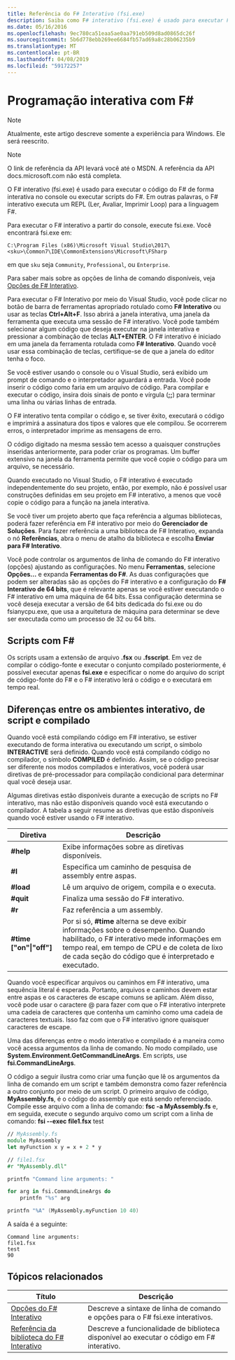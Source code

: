```yaml
---
title: Referência do F# Interativo (fsi.exe)
description: Saiba como F# interativo (fsi.exe) é usado para executar F# de código interativamente no console ou para executar F# scripts.
ms.date: 05/16/2016
ms.openlocfilehash: 9ec780ca51eaa5ae0aa791eb509d8ad0865dc26f
ms.sourcegitcommit: 5b6d778ebb269ee6684fb57ad69a8c28b06235b9
ms.translationtype: MT
ms.contentlocale: pt-BR
ms.lasthandoff: 04/08/2019
ms.locfileid: "59172257"
---
```

# <a name="interactive-programming-with-f"></a>Programação interativa com F\#

> [!NOTE]
> Atualmente, este artigo descreve somente a experiência para Windows.  Ele será reescrito.

> [!NOTE]
> O link de referência da API levará você até o MSDN.  A referência da API docs.microsoft.com não está completa.

O F# interativo (fsi.exe) é usado para executar o código do F# de forma interativa no console ou executar scripts do F#. Em outras palavras, o F# interativo executa um REPL (Ler, Avaliar, Imprimir Loop) para a linguagem F#.

Para executar o F# interativo a partir do console, execute fsi.exe.  Você encontrará fsi.exe em:

```console
C:\Program Files (x86)\Microsoft Visual Studio\2017\<sku>\Common7\IDE\CommonExtensions\Microsoft\FSharp
```

em que `sku` seja `Community`, `Professional`, ou `Enterprise`.

Para saber mais sobre as opções de linha de comando disponíveis, veja [Opções de F# Interativo](../../language-reference/fsharp-interactive-options.md).

Para executar o F# Interativo por meio do Visual Studio, você pode clicar no botão de barra de ferramentas apropriado rotulado como **F# Interativo** ou usar as teclas **Ctrl+Alt+F**. Isso abrirá a janela interativa, uma janela da ferramenta que executa uma sessão de F# interativo. Você pode também selecionar algum código que deseja executar na janela interativa e pressionar a combinação de teclas **ALT+ENTER**. O F# interativo é iniciado em uma janela da ferramenta rotulada como **F# Interativo**. Quando você usar essa combinação de teclas, certifique-se de que a janela do editor tenha o foco.

Se você estiver usando o console ou o Visual Studio, será exibido um prompt de comando e o interpretador aguardará a entrada. Você pode inserir o código como faria em um arquivo de código. Para compilar e executar o código, insira dois sinais de ponto e vírgula (**;;**) para terminar uma linha ou várias linhas de entrada.

O F# interativo tenta compilar o código e, se tiver êxito, executará o código e imprimirá a assinatura dos tipos e valores que ele compilou. Se ocorrerem erros, o interpretador imprime as mensagens de erro.

O código digitado na mesma sessão tem acesso a quaisquer construções inseridas anteriormente, para poder criar os programas. Um buffer extensivo na janela da ferramenta permite que você copie o código para um arquivo, se necessário.

Quando executado no Visual Studio, o F# interativo é executado independentemente do seu projeto, então, por exemplo, não é possível usar construções definidas em seu projeto em F# interativo, a menos que você copie o código para a função na janela interativa.

Se você tiver um projeto aberto que faça referência a algumas bibliotecas, poderá fazer referência em F# interativo por meio do **Gerenciador de Soluções**. Para fazer referência a uma biblioteca de F# Interativo, expanda o nó **Referências**, abra o menu de atalho da biblioteca e escolha **Enviar para F# Interativo**.

Você pode controlar os argumentos de linha de comando do F# interativo (opções) ajustando as configurações. No menu **Ferramentas**, selecione **Opções...** e expanda **Ferramentas do F#**. As duas configurações que podem ser alteradas são as opções do F# interativo e a configuração do **F# Interativo de 64 bits**, que é relevante apenas se você estiver executando o F# interativo em uma máquina de 64 bits. Essa configuração determina se você deseja executar a versão de 64 bits dedicada do fsi.exe ou do fsianycpu.exe, que usa a arquitetura de máquina para determinar se deve ser executada como um processo de 32 ou 64 bits.

## <a name="scripting-with-f"></a>Scripts com F\#
Os scripts usam a extensão de arquivo **.fsx** ou **.fsscript**. Em vez de compilar o código-fonte e executar o conjunto compilado posteriormente, é possível executar apenas **fsi.exe** e especificar o nome do arquivo do script de código-fonte do F# e o F# interativo lerá o código e o executará em tempo real.

## <a name="differences-between-the-interactive-scripting-and-compiled-environments"></a>Diferenças entre os ambientes interativo, de script e compilado
Quando você está compilando código em F# interativo, se estiver executando de forma interativa ou executando um script, o símbolo **INTERACTIVE** será definido. Quando você está compilando código no compilador, o símbolo **COMPILED** é definido. Assim, se o código precisar ser diferente nos modos compilados e interativos, você poderá usar diretivas de pré-processador para compilação condicional para determinar qual você deseja usar.

Algumas diretivas estão disponíveis durante a execução de scripts no F# interativo, mas não estão disponíveis quando você está executando o compilador. A tabela a seguir resume as diretivas que estão disponíveis quando você estiver usando o F# interativo.

|Diretiva|Descrição|
|---------|-----------|
|**#help**|Exibe informações sobre as diretivas disponíveis.|
|**#I**|Especifica um caminho de pesquisa de assembly entre aspas.|
|**#load**|Lê um arquivo de origem, compila e o executa.|
|**#quit**|Finaliza uma sessão do F# interativo.|
|**#r**|Faz referência a um assembly.|
|**#time ["on"&#124;"off"]**|Por si só, **#time** alterna se deve exibir informações sobre o desempenho. Quando habilitado, o F# interativo mede informações em tempo real, em tempo de CPU e de coleta de lixo de cada seção do código que é interpretado e executado.|

Quando você especificar arquivos ou caminhos em F# interativo, uma sequência literal é esperada. Portanto, arquivos e caminhos devem estar entre aspas e os caracteres de escape comuns se aplicam. Além disso, você pode usar o caractere @ para fazer com que o F# interativo interprete uma cadeia de caracteres que contenha um caminho como uma cadeia de caracteres textuais. Isso faz com que o F# interativo ignore quaisquer caracteres de escape.

Uma das diferenças entre o modo interativo e compilado é a maneira como você acessa argumentos da linha de comando. No modo compilado, use **System.Environment.GetCommandLineArgs**. Em scripts, use **fsi.CommandLineArgs**.

O código a seguir ilustra como criar uma função que lê os argumentos da linha de comando em um script e também demonstra como fazer referência a outro conjunto por meio de um script. O primeiro arquivo de código, **MyAssembly.fs**, é o código do assembly que está sendo referenciado. Compile esse arquivo com a linha de comando: **fsc -a MyAssembly.fs** e, em seguida, execute o segundo arquivo como um script com a linha de comando: **fsi --exec file1.fsx** test

```fsharp
// MyAssembly.fs
module MyAssembly
let myFunction x y = x + 2 * y
```

```fsharp
// file1.fsx
#r "MyAssembly.dll"

printfn "Command line arguments: "

for arg in fsi.CommandLineArgs do
    printfn "%s" arg

printfn "%A" (MyAssembly.myFunction 10 40)
```

A saída é a seguinte:

```
Command line arguments: 
file1.fsx
test
90
```

## <a name="related-topics"></a>Tópicos relacionados

|Título|Descrição|
|-----|-----------|
|[Opções do F# Interativo](../../language-reference/fsharp-interactive-options.md)|Descreve a sintaxe de linha de comando e opções para o F# fsi.exe interativos.|
|[Referência da biblioteca do F# Interativo](https://msdn.microsoft.com/visualfsharpdocs/conceptual/fsharp-interactive-library-reference)|Descreve a funcionalidade de biblioteca disponível ao executar o código em F# interativo.|